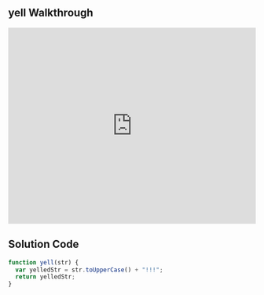 ## yell Walkthrough

<iframe src="https://player.vimeo.com/video/206313697" width="100%" height="400" frameborder="0" webkitallowfullscreen mozallowfullscreen allowfullscreen></iframe>

## Solution Code

```js
function yell(str) {
  var yelledStr = str.toUpperCase() + "!!!";
  return yelledStr;
}
```
